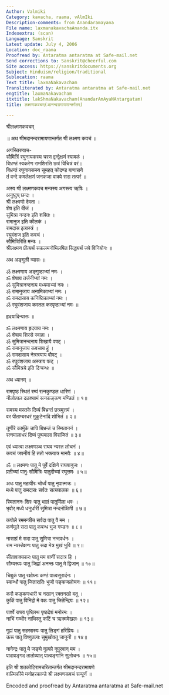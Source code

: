 ```yaml
---
Author: Valmiki
Category: kavacha, raama, vAlmIki
Description-comments: from Anandaramayana
File name: laxmanakavachaAnanda.itx
Indexextra: (scan)
Language: Sanskrit
Latest update: July 4, 2006
Location: doc_raama
Proofread by: Antaratma antaratma at Safe-mail.net
Send corrections to: Sanskrit@cheerful.com
Site access: https://sanskritdocuments.org
Subject: Hinduism/religion/traditional
Sublocation: raama
Text title: laxmaNakavacham
Transliterated by: Antaratma antaratma at Safe-mail.net
engtitle: laxmaNakavacham
itxtitle: lakShmaNakavacham(AnandarAmAyaNAntargatam)
title: लक्ष्मणकवचम्(आनन्दरामायणान्तर्गतम्)

---
```

  
 श्रीलक्ष्मणकवचम्   
  
॥ अथ श्रीमदानन्दरामायणान्तर्गत श्री लक्ष्मण कवचं ॥  
  
अगस्तिरुवाच-  
सौमित्रिं रघुनायकस्य चरण द्वन्द्वेक्षणं श्यामळं ।  
बिभ्रण्तं स्वकरेण रामशिरसि छत्रं विचित्रं वरं।  
बिभ्रन्तं रघुनायकस्य सुमहत् कोदण्ड बाणासने  
तं वन्दे कमलेक्षणं जनकजा वाक्ये सदा तत्परं  ॥  
  
अस्य श्री लक्ष्मणकवच मन्त्रस्य अगस्त्य ऋषिः ।  
अनुष्टुप् छन्दः ।  
श्री लक्ष्मणो देवता ।  
शेष इति बीजं ।  
सुमित्रा नन्दनः इति शक्तिः ।  
रामानुज इति कीलकं ।  
रामदास इत्यस्त्रं ।  
रघुवंशज इति कवचं ।  
सौमित्रिरिति मन्त्रः ।  
श्रीलक्ष्मण प्रीत्यर्थं  सकलमनोभिलषित सिद्ध्यर्थं जपे विनियोगः ॥  
  
अथ अङ्गुळी न्यासः ॥  
  
ॐ लक्ष्मणाय अङ्गुष्ठाभ्यां नमः ।  
ॐ शेषाय तर्जनीभ्यां नमः ।  
ॐ सुमित्रानन्दनाय मध्यमाभ्यां नमः ।  
ॐ रामानुजाय अनामिकाभ्यां नमः ।  
ॐ रामदासाय कनिष्ठिकाभ्यां नमः ।  
ॐ रघुवंशजाय करतल करपृष्ठाभ्यां नमः ॥  
  
हृदयादिन्यासः ॥  
  
ॐ लक्ष्मणाय हृदयाय नमः ।  
ॐ शेषाय शिरसे स्वाहा ।  
ॐ सुमित्रानन्दनाय शिखायै वषट् ।  
ॐ रामानुजाय कवचाय हुं ।  
ॐ रामदासाय नेत्रत्रयाय वौषट् ।  
ॐ रघुवंशजाय अस्त्राय फट् ।  
ॐ सौमित्रये इति दिग्बन्धः ॥  
  
अथ ध्यानम् ॥  
  
रामपृष्ठ स्थितं रम्यं रत्नकुण्डल धारिणं ।  
नीलोत्पल दळश्यामं रत्नकङ्कण मण्डितं ॥ १॥  
  
रामस्य मस्तके दिव्यं बिभ्रन्तं छत्रमुत्तमं ।  
वर पीताम्बरधरं मुकुटेनादि शोभितं ॥ २॥  
  
तूणीरे कार्मुके चापि बिभ्रन्तं च स्मिताननं ।  
रत्नमालाधरं दिव्यं पुष्पमाला विराजितं ॥ ३॥  
  
एवं ध्यात्वा लक्ष्मणञ्च राघव न्यस्त लोचनं ।  
कवचं जपनीयं हि ततो भक्त्यात्र मानवैः ॥ ४॥  
  
ॐ ॥ लक्ष्मणः पातु मे पूर्वे दक्षिणे राघवानुजः ।  
प्रतीच्यां पातुः सौमित्रिः पातुदीच्यां रघूत्तमः ॥ ५॥  
  
अधः पातु महावीरः चोर्ध्वं पातु नृपात्मजः ।  
मध्ये पातु रामदासः सर्वतः सत्यपालकः  ॥ ६॥  
  
स्मिताननः शिरः पातु भालं पातूर्मिला धवः ।  
भृवोर् मध्ये धनुर्धारी सुमित्रा नन्दनोक्षिणी ॥ ७॥  
  
कपोले रममन्त्रीच सर्वदा पातु वै मम ।  
कर्णमूले सदा पातु कबन्ध भुज गण्डनः ॥ ८॥  
  
नासाग्रं मे सदा पातु सुमित्रा नन्दवर्धनः ।  
राम न्यस्तेक्षणः पातु सदा मेत्र मुखं भुवि ॥ ९॥  
  
सीतावाक्यकरः पातु मम वाणीं सदात्र हि ।  
सौम्यरूपः पातु जिह्वां अनन्तः पातु मे द्विजान् ॥ १०॥  
  
चिबुकं पातु रक्षोघ्नः कण्ठं पात्वसुरार्दनः ।  
स्कन्धौ पातु जितारातिः भुजौ पङ्कजलोचनः ॥ ११॥  
  
करौ कङ्कणधारी च नखान् रक्तनखो वतु ।  
कुक्षिं पातु विनिद्रो मे वक्षः पातु जितेन्द्रियः ॥ १२॥  
  
पार्श्वे राघव पृष्ठिस्थ पृष्ठदेशं मनोरमः ।  
नाभिं गम्भीर नाभिस्तु कटिं च ऋक्ममेखलः ॥ १३॥  
  
गुह्यं पातु सहस्रास्यः पातु लिङ्गं हरिप्रियः ।  
ऊरू पातु विष्णुतल्पः सुमुखोवतु जानुनी ॥ १४॥  
  
नागेन्द्रः पातु मे जङ्घे गुल्फौ नूपुरवान् मम ।  
पादावङ्गद तातोव्यात् पात्वङ्गानि सुलोचनः ॥ १५॥  
  
इति श्री शतकोटिरामचरितान्तर्गत श्रीमदानन्दरामायणे  
वाल्मिकीये मनोहरकाण्डे श्री लक्ष्मणकवचं सम्पूर्णं ॥  
  
  
  
  
  
Encoded and proofread by Antaratma antaratma at Safe-mail.net  
  
